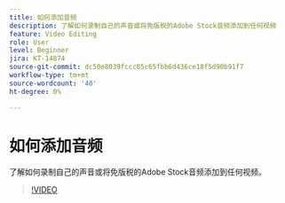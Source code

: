 ```yaml
---
title: 如何添加音频
description: 了解如何录制自己的声音或将免版税的Adobe Stock音频添加到任何视频
feature: Video Editing
role: User
level: Beginner
jira: KT-14874
source-git-commit: dc50e8039fccc85c65fbb6d436ce18f5d90b91f7
workflow-type: tm+mt
source-wordcount: '40'
ht-degree: 0%

---
```


# 如何添加音频

了解如何录制自己的声音或将免版税的Adobe Stock音频添加到任何视频。

>[!VIDEO](https://video.tv.adobe.com/v/3427092?quality=12&learn=on&hidetitle=true)

